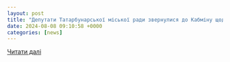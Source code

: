 ```yaml
---
layout: post
title: "Депутати Татарбунарської міської ради звернулися до Кабміну щодо перегляду тарифів на електроенергію"
date: 2024-08-08 09:10:58 +0000
categories: [news]
---
```


[Читати далі](https://mahala.com.ua/novyny/deputaty-tatarbunarskoi-miskoi-rady-zvernulysia-do-kabminu-shchodo-perehliadu-taryfiv-na-elektroenerhiiu-dlia-spozhyvachiv-shcho-ne-maiut-hazu-v-oseliakh/)
